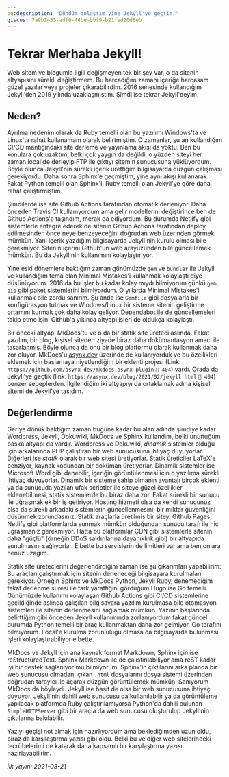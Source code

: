 ```yaml
---
og:description: "Döndüm dolaştım yine Jekyll'ye geçtim."
giscus: 7a9b1455-adf0-44be-bbf9-b21fed20d6eb
---
```


# Tekrar Merhaba Jekyll!

Web sitem ve blogumla ilgili değişmeyen tek bir şey var, o da sitenin
altyapısını sürekli değiştirmem. Bu harcadığım zamanı içeriğe harcasam güzel
yazılar veya projeler çıkarabilirdim. 2016 senesinde kullandığım Jekyll'den 2019
yılında uzaklaşmıştım. Şimdi ise
tekrar Jekyll'deyim.

## Neden?

Ayrılma nedenim olarak da Ruby temelli olan bu yazılımı Windows'ta ve Linux'ta
rahat kullanamam olarak belirtmiştim. O zamanlar, şu an kullandığım CI/CD
mantığındaki site derleme ve yayınlama akışı da yoktu. Ben bu konulara çok
uzaktım, belki çok yaygın da değildi, o yüzden siteyi her zaman local'de
derleyip FTP ile çıktıyı sitemin sunucusuna yüklüyordum. Böyle olunca Jekyll'nin
sürekli içerik ürettiğim bilgisayarda düzgün çalışması gerekiyordu. Daha sonra
Sphinx'e geçmiştim, yine aynı akışı kullanarak. Fakat Python temelli olan
Sphinx'i, Ruby temelli olan Jekyll'ye göre daha rahat çalıştırmıştım.

Şimdilerde ise site Github Actions tarafından otomatik derleniyor. Daha önceden
Travis CI kullanıyordum ama gelir modellerini değiştirince ben de Github
Actions'a taşındım, merak da ediyordum. Bu durumda Netlify gibi sistemlerle
entegre ederek de sitenin Github Actions tarafından deploy edilmesinden önce
neye benzeyeceğini doğrudan web üzerinden görmek mümkün. Yani içerik yazdığım
bilgisayarda Jekyll'nin kurulu olması bile gerekmiyor. Sitenin içerini Github'un
web arayüzünden bile güncellemek mümkün. Bu da Jekyll'nin kullanımını
kolaylaştırıyor.

Yine eski dönemlere baktığım zaman günümüzde `gem` ve `bundler` ile Jekyll ve
kullandığım tema olan Minimal Mistakes'i kullanmak kolaylaştı diye düşünüyorum.
2016'da bu işler bu kadar kolay mıydı bilmiyorum çünkü `gem`, `pip` gibi paket
sistemlerini bilmiyordum. O yıllarda Minimal Mistakes'i kullanmak bile zordu
sanırım. Şu anda ise `Gemfile` gibi dosyalarla bir konfigürasyon tutmak ve
Windows/Linux bir sisteme sitenin geliştirme ortamını kurmak çok daha kolay
geliyor. [Dependabot](https://dependabot.com/) ile de güncellemeleri takip etme
işini Github'a yıkınca altyapı işleri de oldukça kolaylaştı.

Bir önceki altyapı MkDocs'tu ve o da bir statik site üreteci aslında. Fakat
yazılım, bir blog, kişisel siteden ziyade biraz daha dokümantasyon amacı ile
tasarlanmış. Böyle olunca da onu bir blog platformu olarak kullanmak daha zor
oluyor. MkDocs'u [asynx.dev](https://asynx.dev/) üzerinde de kullanıyorduk ve bu
özellikleri eklemek için başlamaya niyetlendiğim bir eklenti projesi (Link:
`https://github.com/asynx-dev/mkdocs-asynx-plugin` `🔗 404`) vardı. Orada da
Jekyll'ye geçtik (link: `https://asynx.dev/blog/2021/02/jekyll.html` `🔗 404`)
benzer sebeplerden. İlgilendiğim iki altyapıyı da ortaklamak adına kişisel
sitemi de Jekyll'ye taşıdım.

## Değerlendirme

Geriye dönük baktığım zaman bugüne kadar bu alan adında şimdiye kadar Wordpress,
Jekyll, Dokuwiki, MkDocs ve Sphinx kullandım, belki unuttuğum başka altyapı da
vardır. Wordpress ve Dokuwiki, *dinamik* sistemler olduğu için arkalarında PHP
çalıştıran bir web sunucusuna ihtiyaç duyuyorlar. Diğerleri ise *statik* olarak
bir web sitesi üretiyorlar. Statik üreticiler LaTeX'e benziyor, kaynak kodundan
bir doküman üretiyorlar. Dinamik sistemler ise Microsoft Word gibi denebilir,
içeriğin görüntülenmesi için o yazılıma sürekli ihtiyaç duyuyorlar. Dinamik bir
sisteme sahip olmanın avantajı birçok eklenti ya da sunucuda yazılan ufak
scriptler ile siteye güzel özellikler eklenebilmesi, statik sistemlerde bu biraz
daha zor. Fakat sürekli bir sunucu ile uğraşmak ek bir iş getiriyor. Hosting
hizmeti olsa da kendi sunucunuz olsa da sürekli arkadaki sistemlerin
güncellenmesini, bir miktar güvenliğini düşünmek zorundasınız. Statik araçlarla
üretilmiş bir siteyi Github Pages, Netlify gibi platformlarda sunmak mümkün
olduğundan sunucu tarafı ile hiç uğraşmanız gerekmiyor. Hatta bu platformlar CDN
gibi sistemlerle sitenin daha "güçlü" (örneğin DDoS saldırılarına dayanıklılık
gibi) bir altyapıda sunulmasını sağlıyorlar. Elbette bu servislerin de limitleri
var ama ben onlara henüz uzağım.

Statik site üreteçlerini değerlendirdiğim zaman ise şu çıkarımları yapabilirim:
Bu araçları çalıştırmak için sitenin derleneceği bilgisayara kurulmaları
gerekiyor. Örneğin Sphinx ve MkDocs Python, Jekyll Ruby, denemediğim fakat
derlenme süresi ile fark yarattığını gördüğüm Hugo ise Go temelli. Günümüzde
kullanımı kolaylaşan Github Actions gibi CI/CD sistemlerine geçildiğinde aslında
çalışılan bilgisayara yazılım kurulmasa bile otomasyon sistemleri ile sitenin
derlenmesini sağlamak mümkün. Yazının başlarında belirttiğim gibi önceden Jekyll
kullanımında zorlanıyordum fakat güncel durumda Python temelli bir araç
kullanmaktan daha zor gelmiyor, Go tarafını bilmiyorum. Local'e kurulma
zorunluluğu olmasa da bilgisayarda bulunması işleri kolaylaştırabiliyor elbette.

MkDocs ve Jekyll için ana kaynak format Markdown, Sphinx için ise
reStructuredText. Sphinx Markdown ile de çalıştırılabiliyor ama reST kadar iyi
bir destek sağlanıyor mu bilmiyorum. Sphinx'in çıktılarını arka planda bir web
sunucusu olmadan, çıkan `.html` dosyalarını dosya sistemi üzerinden doğrudan
tarayıcı ile açarak düzgün görüntülemek mümkün. Sanıyorum MkDocs da böyleydi.
Jekyll ise basit de olsa bir web sunucusuna ihtiyaç duyuyor. Jekyll'nin dahili
web sunucusu da kullanılabilir ya da görüntüleme yapılacak platformda Ruby
çalıştırılamıyorsa Python'da dahili bulunan `SimpleHTTPServer` gibi bir araçla
da web sunucusu oluşturulup Jekyll'nin çıktılarına bakılabilir.

Yazıyı geçişi not almak için hazırlıyordum ama beklediğimden uzun oldu, biraz da
karşılaştırma yazısı gibi oldu. Belki bu ve diğer web sitelerindeki
tecrübelerimi de katarak daha kapsamlı bir karşılaştırma yazısı
hazırlayabilirim.

*İlk yayın: 2021-03-21*
